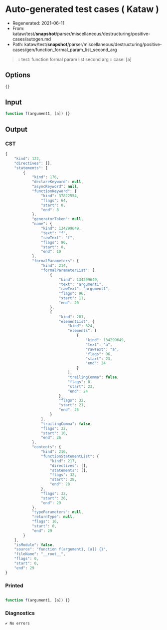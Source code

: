 # Auto-generated test cases ( Kataw )
- Regenerated: 2021-06-11
- From: kataw/test/__snapshot__/parser/miscellaneous/destructuring/positive-cases/autogen.md
- Path: kataw/test/__snapshot__/parser/miscellaneous/destructuring/positive-cases/gen/function_formal_param_list_second_arg
> :: test: function formal param list second arg
> :: case: [a]
## Options

`````js
{}
`````
## Input

`````js
function f(argument1, [a]) {}
`````
## Output

### CST

```javascript
{
    "kind": 122,
    "directives": [],
    "statements": [
        {
            "kind": 176,
            "declareKeyword": null,
            "asyncKeyword": null,
            "functionKeyword": {
                "kind": 37822554,
                "flags": 64,
                "start": 0,
                "end": 8
            },
            "generatorToken": null,
            "name": {
                "kind": 134299649,
                "text": "f",
                "rawText": "f",
                "flags": 96,
                "start": 8,
                "end": 10
            },
            "formalParameters": {
                "kind": 214,
                "formalParameterList": [
                    {
                        "kind": 134299649,
                        "text": "argument1",
                        "rawText": "argument1",
                        "flags": 96,
                        "start": 11,
                        "end": 20
                    },
                    {
                        "kind": 201,
                        "elementList": {
                            "kind": 324,
                            "elements": [
                                {
                                    "kind": 134299649,
                                    "text": "a",
                                    "rawText": "a",
                                    "flags": 96,
                                    "start": 23,
                                    "end": 24
                                }
                            ],
                            "trailingComma": false,
                            "flags": 0,
                            "start": 23,
                            "end": 24
                        },
                        "flags": 32,
                        "start": 21,
                        "end": 25
                    }
                ],
                "trailingComma": false,
                "flags": 32,
                "start": 10,
                "end": 26
            },
            "contents": {
                "kind": 216,
                "functionStatementList": {
                    "kind": 217,
                    "directives": [],
                    "statements": [],
                    "flags": 32,
                    "start": 28,
                    "end": 28
                },
                "flags": 32,
                "start": 26,
                "end": 29
            },
            "typeParameters": null,
            "returnType": null,
            "flags": 16,
            "start": 0,
            "end": 29
        }
    ],
    "isModule": false,
    "source": "function f(argument1, [a]) {}",
    "fileName": "__root__",
    "flags": 0,
    "start": 0,
    "end": 29
}
```

### Printed

```javascript

function f(argument1, [a]) {}
```

### Diagnostics

```javascript
✔ No errors
```

